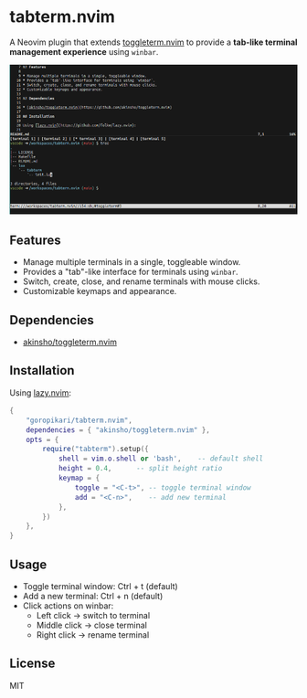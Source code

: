 # tabterm.nvim

A Neovim plugin that extends [toggleterm.nvim](https://github.com/akinsho/toggleterm.nvim) to provide a **tab-like terminal management experience** using `winbar`.

![image](./doc/image.png)

## Features

* Manage multiple terminals in a single, toggleable window.
* Provides a "tab"-like interface for terminals using `winbar`.
* Switch, create, close, and rename terminals with mouse clicks.
* Customizable keymaps and appearance.

## Dependencies

* [akinsho/toggleterm.nvim](https://github.com/akinsho/toggleterm.nvim)

## Installation

Using [lazy.nvim](https://github.com/folke/lazy.nvim):

```lua
{
    "goropikari/tabterm.nvim",
    dependencies = { "akinsho/toggleterm.nvim" },
    opts = {
        require("tabterm").setup({
            shell = vim.o.shell or 'bash',    -- default shell
            height = 0.4,      -- split height ratio
            keymap = {
                toggle = "<C-t>", -- toggle terminal window
                add = "<C-n>",    -- add new terminal
            },
        })
    },
}
```

## Usage

* Toggle terminal window: Ctrl + t (default)
* Add a new terminal: Ctrl + n (default)
* Click actions on winbar:
  * Left click → switch to terminal
  * Middle click → close terminal
  * Right click → rename terminal

## License

MIT


